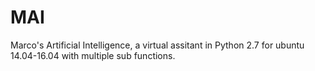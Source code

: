 # MAI
Marco's Artificial Intelligence, a virtual assitant in Python 2.7 for ubuntu 14.04-16.04 with multiple sub functions.
